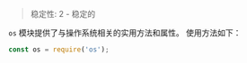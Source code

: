 
<!--introduced_in=v0.10.0-->

> 稳定性: 2 - 稳定的

<!-- source_link=lib/os.js -->

`os` 模块提供了与操作系统相关的实用方法和属性。
使用方法如下：

```js
const os = require('os');
```

